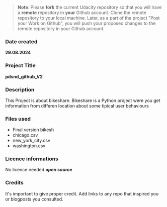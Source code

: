 >**Note**: Please **fork** the current Udacity repository so that you will have a **remote** repository in **your** Github account. Clone the remote repository to your local machine. Later, as a part of the project "Post your Work on Github", you will push your proposed changes to the remote repository in your Github account.

### Date created
**29.08.2024**

### Project Title
**pdsnd_github_V2**

### Description
This Project is about bikeshare. Bikeshare is a Python 
project were you get information from differen location 
about some tipical user behaviours

### Files used
+ Final version bikesh
+ chicago.csv
+ new_york_city.csv
+ washington.csv

### Licence informations
No licence needed ***open source***

### Credits
It's important to give proper credit. Add links to any repo that inspired you or blogposts you consulted.

